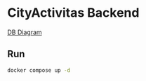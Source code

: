 # CityActivitas Backend

[DB Diagram](https://dbdiagram.io/d/%E8%B2%A1%E7%A8%85%E5%B1%80%E8%B3%87%E7%94%A2-67237c4ab1b39dd858136bec)


## Run

```bash
docker compose up -d
```
